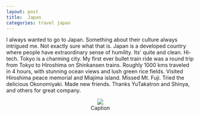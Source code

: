 ```yaml
---
layout: post
title:  Japan
categories: travel japan
---
```

I always wanted to go to Japan. Something about their culture always intrigued me. Not exactly sure what that is. Japan is a developed country where people have extraordinary sense of humility. Its' quite and clean. Hi-tech. Tokyo is a charming city. My first ever bullet train ride was a round trip from Tokyo to Hiroshima on Shinkansen trains. Roughly 1000 kms traveled in 4 hours, with stunning ocean views and lush green rice fields. Visited Hiroshima peace memorial and Miajima island. Missed Mt. Fuji. Tried the delicious Okonomiyaki. Made new friends. Thanks YuTakatron and Shinya, and others for great company.

<div class="storyCollection">
  <div class="storyItem" align="center">
    <div class="storyImage">
      <img src="https://scontent-a.xx.fbcdn.net/hphotos-xap1/t31.0-8/10514281_10152229898530636_8209177204711570230_o.jpg" />
    </div>
    <div class="storyCaption">
      Caption
    </div>
  </div>

  <div class="storySlider">
  </div>
</div>
